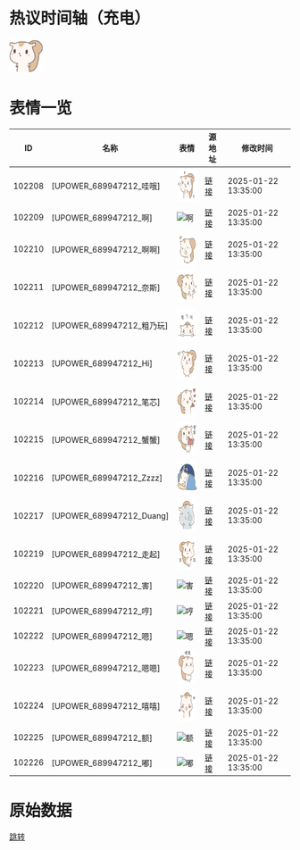 # 热议时间轴（充电）

<img src="./cover.png" height="60" alt="cover" />

# 表情一览

|ID|名称|表情|源地址|修改时间|
|----|----|----|----|----|
|102208|[UPOWER_689947212_哇哦]|<img src="./pic/102208_%5BUPOWER_689947212_哇哦%5D.png" height="60" alt="哇哦"/>|[链接](https://i0.hdslb.com/bfs/garb/82c37d7683bbd3a7bd95630a3a7469f3e9fa42cd.png)|2025-01-22 13:35:00|
|102209|[UPOWER_689947212_啊]|<img src="./pic/102209_%5BUPOWER_689947212_啊%5D.png" height="60" alt="啊"/>|[链接](https://i0.hdslb.com/bfs/garb/26ed70ec95e400e86a208cecec7d5412b4620634.png)|2025-01-22 13:35:00|
|102210|[UPOWER_689947212_啊啊]|<img src="./pic/102210_%5BUPOWER_689947212_啊啊%5D.png" height="60" alt="啊啊"/>|[链接](https://i0.hdslb.com/bfs/garb/7eeb69266a202c9b37bbf66520550c5929daf4cd.png)|2025-01-22 13:35:00|
|102211|[UPOWER_689947212_奈斯]|<img src="./pic/102211_%5BUPOWER_689947212_奈斯%5D.png" height="60" alt="奈斯"/>|[链接](https://i0.hdslb.com/bfs/garb/6bd89877d13badf8a6c370f7b8e7907484d655bc.png)|2025-01-22 13:35:00|
|102212|[UPOWER_689947212_粗乃玩]|<img src="./pic/102212_%5BUPOWER_689947212_粗乃玩%5D.png" height="60" alt="粗乃玩"/>|[链接](https://i0.hdslb.com/bfs/garb/f06780e4da09277ba1c62406f6c41be3c1fd9647.png)|2025-01-22 13:35:00|
|102213|[UPOWER_689947212_Hi]|<img src="./pic/102213_%5BUPOWER_689947212_Hi%5D.png" height="60" alt="Hi"/>|[链接](https://i0.hdslb.com/bfs/garb/bf6a2077f7fa24a787b7e1a8862c2cb87f8420c8.png)|2025-01-22 13:35:00|
|102214|[UPOWER_689947212_笔芯]|<img src="./pic/102214_%5BUPOWER_689947212_笔芯%5D.png" height="60" alt="笔芯"/>|[链接](https://i0.hdslb.com/bfs/garb/0dceaeb9435dcf68a9a4c6892195af28be3e7edd.png)|2025-01-22 13:35:00|
|102215|[UPOWER_689947212_蟹蟹]|<img src="./pic/102215_%5BUPOWER_689947212_蟹蟹%5D.png" height="60" alt="蟹蟹"/>|[链接](https://i0.hdslb.com/bfs/garb/63c9db120a2cc1c6c5181b0af944856d12fa5b0b.png)|2025-01-22 13:35:00|
|102216|[UPOWER_689947212_Zzzz]|<img src="./pic/102216_%5BUPOWER_689947212_Zzzz%5D.png" height="60" alt="Zzzz"/>|[链接](https://i0.hdslb.com/bfs/garb/94e3ae98a25aa5bf7dbccbd04dcdf115a05caad2.png)|2025-01-22 13:35:00|
|102217|[UPOWER_689947212_Duang]|<img src="./pic/102217_%5BUPOWER_689947212_Duang%5D.png" height="60" alt="Duang"/>|[链接](https://i0.hdslb.com/bfs/garb/1896822c4e5972c452d3f0130fb406cc614ce616.png)|2025-01-22 13:35:00|
|102219|[UPOWER_689947212_走起]|<img src="./pic/102219_%5BUPOWER_689947212_走起%5D.png" height="60" alt="走起"/>|[链接](https://i0.hdslb.com/bfs/garb/7322912580e85bceaf69830d8af5889891a83fcd.png)|2025-01-22 13:35:00|
|102220|[UPOWER_689947212_害]|<img src="./pic/102220_%5BUPOWER_689947212_害%5D.png" height="60" alt="害"/>|[链接](https://i0.hdslb.com/bfs/garb/2a1450fe12be09de2e814ef5ed198d2400cbe100.png)|2025-01-22 13:35:00|
|102221|[UPOWER_689947212_哼]|<img src="./pic/102221_%5BUPOWER_689947212_哼%5D.png" height="60" alt="哼"/>|[链接](https://i0.hdslb.com/bfs/garb/b89acf82ef74dba2c8cf27eb1a6da6e0360b63e2.png)|2025-01-22 13:35:00|
|102222|[UPOWER_689947212_嗯]|<img src="./pic/102222_%5BUPOWER_689947212_嗯%5D.png" height="60" alt="嗯"/>|[链接](https://i0.hdslb.com/bfs/garb/daa89be2dc98dd02f546a9141f24ffbbca3fc32b.png)|2025-01-22 13:35:00|
|102223|[UPOWER_689947212_嗯嗯]|<img src="./pic/102223_%5BUPOWER_689947212_嗯嗯%5D.png" height="60" alt="嗯嗯"/>|[链接](https://i0.hdslb.com/bfs/garb/d393ba0c5c43ec40f579e6ee8bc9d3337d081a0f.png)|2025-01-22 13:35:00|
|102224|[UPOWER_689947212_嘻嘻]|<img src="./pic/102224_%5BUPOWER_689947212_嘻嘻%5D.png" height="60" alt="嘻嘻"/>|[链接](https://i0.hdslb.com/bfs/garb/bf925dc7c22432df5a0ac9dff543c7d58575d9cc.png)|2025-01-22 13:35:00|
|102225|[UPOWER_689947212_额]|<img src="./pic/102225_%5BUPOWER_689947212_额%5D.png" height="60" alt="额"/>|[链接](https://i0.hdslb.com/bfs/garb/de1a70e5a104ef2b78a629e9696b7b7feda17744.png)|2025-01-22 13:35:00|
|102226|[UPOWER_689947212_嘟]|<img src="./pic/102226_%5BUPOWER_689947212_嘟%5D.png" height="60" alt="嘟"/>|[链接](https://i0.hdslb.com/bfs/garb/d9e596fc5febb9ec37a74f0e8e517ea19f27a0dc.png)|2025-01-22 13:35:00|

# 原始数据

[跳转](./raw.json)

